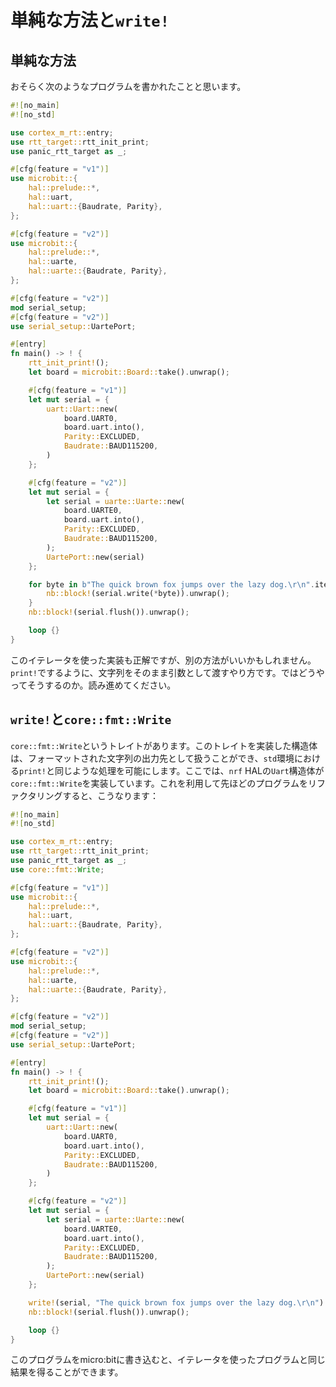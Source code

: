 <!-- # Naive approach and `write!`  -->

# 単純な方法と`write!`

<!-- ## Naive approach -->

## 単純な方法

<!-- You probably came up with a program similar to the following: -->

おそらく次のようなプログラムを書かれたことと思います。

```rs
#![no_main]
#![no_std]

use cortex_m_rt::entry;
use rtt_target::rtt_init_print;
use panic_rtt_target as _;

#[cfg(feature = "v1")]
use microbit::{
    hal::prelude::*,
    hal::uart,
    hal::uart::{Baudrate, Parity},
};

#[cfg(feature = "v2")]
use microbit::{
    hal::prelude::*,
    hal::uarte,
    hal::uarte::{Baudrate, Parity},
};

#[cfg(feature = "v2")]
mod serial_setup;
#[cfg(feature = "v2")]
use serial_setup::UartePort;

#[entry]
fn main() -> ! {
    rtt_init_print!();
    let board = microbit::Board::take().unwrap();

    #[cfg(feature = "v1")]
    let mut serial = {
        uart::Uart::new(
            board.UART0,
            board.uart.into(),
            Parity::EXCLUDED,
            Baudrate::BAUD115200,
        )
    };

    #[cfg(feature = "v2")]
    let mut serial = {
        let serial = uarte::Uarte::new(
            board.UARTE0,
            board.uart.into(),
            Parity::EXCLUDED,
            Baudrate::BAUD115200,
        );
        UartePort::new(serial)
    };

    for byte in b"The quick brown fox jumps over the lazy dog.\r\n".iter() {
        nb::block!(serial.write(*byte)).unwrap();
    }
    nb::block!(serial.flush()).unwrap();

    loop {}
}
```

<!-- While this is a perfectly valid implementation, at some point
you might want to have all the nice perks of `print!` such
as argument formatting and so on. If you are wondering how to do that, read on. -->

このイテレータを使った実装も正解ですが、別の方法がいいかもしれません。`print!`でするように、文字列をそのまま引数として渡すやり方です。ではどうやってそうするのか。読み進めてください。

<!-- ## `write!` and `core::fmt::Write` -->

## `write!`と`core::fmt::Write`

<!-- The `core::fmt::Write` trait allows us to use any struct that implements
it in basically the same way as we use `print!` in the `std` world.
In this case, the `Uart` struct from the `nrf` HAL does implement `core::fmt::Write`
so we can refactor our previous program into this: -->

`core::fmt::Write`というトレイトがあります。このトレイトを実装した構造体は、フォーマットされた文字列の出力先として扱うことができ、`std`環境における`print!`と同じような処理を可能にします。ここでは、`nrf` HALの`Uart`構造体が`core::fmt::Write`を実装しています。これを利用して先ほどのプログラムをリファクタリングすると、こうなります：

```rs
#![no_main]
#![no_std]

use cortex_m_rt::entry;
use rtt_target::rtt_init_print;
use panic_rtt_target as _;
use core::fmt::Write;

#[cfg(feature = "v1")]
use microbit::{
    hal::prelude::*,
    hal::uart,
    hal::uart::{Baudrate, Parity},
};

#[cfg(feature = "v2")]
use microbit::{
    hal::prelude::*,
    hal::uarte,
    hal::uarte::{Baudrate, Parity},
};

#[cfg(feature = "v2")]
mod serial_setup;
#[cfg(feature = "v2")]
use serial_setup::UartePort;

#[entry]
fn main() -> ! {
    rtt_init_print!();
    let board = microbit::Board::take().unwrap();

    #[cfg(feature = "v1")]
    let mut serial = {
        uart::Uart::new(
            board.UART0,
            board.uart.into(),
            Parity::EXCLUDED,
            Baudrate::BAUD115200,
        )
    };

    #[cfg(feature = "v2")]
    let mut serial = {
        let serial = uarte::Uarte::new(
            board.UARTE0,
            board.uart.into(),
            Parity::EXCLUDED,
            Baudrate::BAUD115200,
        );
        UartePort::new(serial)
    };

    write!(serial, "The quick brown fox jumps over the lazy dog.\r\n").unwrap();
    nb::block!(serial.flush()).unwrap();

    loop {}
}
```

<!-- If you were to flash this program onto your micro:bit, you'll
see that it is functionally equivalent to the iterator-based
program you came up with. -->

このプログラムをmicro:bitに書き込むと、イテレータを使ったプログラムと同じ結果を得ることができます。
